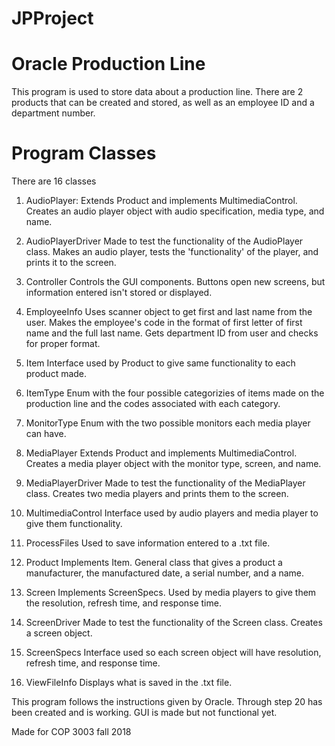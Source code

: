# JPProject

# Oracle Production Line

This program is used to store data about a production line. There are 2 products that can be created and stored, as well as an employee 
ID and a department number. 

# Program Classes

There are 16 classes 
  1. AudioPlayer:
    Extends Product and implements MultimediaControl. 
    Creates an audio player object with audio specification, media type, and name.
   
  2. AudioPlayerDriver
      Made to test the functionality of the AudioPlayer class. Makes an audio player, tests the 'functionality' of the player, and 
      prints it to the screen. 
      
  3. Controller
      Controls the GUI components. 
      Buttons open new screens, but information entered isn't stored or displayed. 
      
  4. EmployeeInfo
      Uses scanner object to get first and last name from the user. Makes the employee's code in the format of first letter of first 
      name and the full last name. 
      Gets department ID from user and checks for proper format. 
      
  5. Item 
       Interface used by Product to give same functionality to each product made. 
       
  6. ItemType
        Enum with the four possible categorizies of items made on the production line and the codes associated with each category.
        
  7. MonitorType
        Enum with the two possible monitors each media player can have. 
        
  8. MediaPlayer
        Extends Product and implements MultimediaControl. 
        Creates a media player object with the monitor type, screen, and name. 
        
  9. MediaPlayerDriver
        Made to test the functionality of the MediaPlayer class. Creates two media players and prints them to the screen. 
        
  10. MultimediaControl
        Interface used by audio players and media player to give them functionality. 
        
  11. ProcessFiles
        Used to save information entered to a .txt file. 
        
  12. Product 
        Implements Item. 
        General class that gives a product a manufacturer, the manufactured date, a serial number, and a name. 
        
  13. Screen 
        Implements ScreenSpecs.
         Used by media players to give them the resolution, refresh time, and response time. 
         
  14. ScreenDriver
        Made to test the functionality of the Screen class. 
        Creates a screen object. 
        
  15. ScreenSpecs
        Interface used so each screen object will have resolution, refresh time, and response time. 
        
  16. ViewFileInfo
        Displays what is saved in the .txt file. 
  

This program follows the instructions given by Oracle. Through step 20 has been created and is working. GUI is made 
but not functional yet. 

Made for COP 3003 fall 2018  
